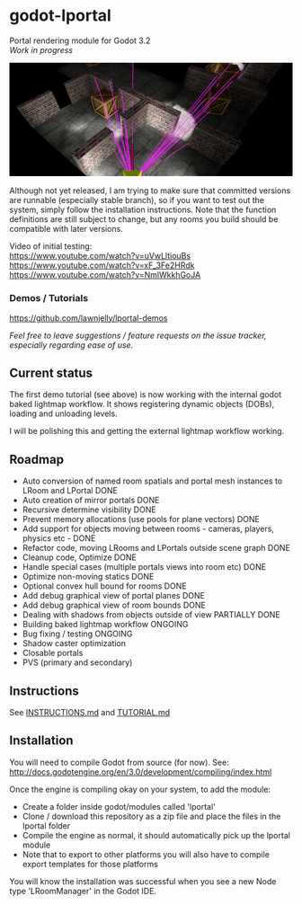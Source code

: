 # godot-lportal
Portal rendering module for Godot 3.2\
_Work in progress_

![plane_lines](images/lportal_boxrooms3.jpg)

Although not yet released, I am trying to make sure that committed versions are runnable (especially stable branch), so if you want to test out the system, simply follow the installation instructions. Note that the function definitions are still subject to change, but any rooms you build should be compatible with later versions.

Video of initial testing:\
https://www.youtube.com/watch?v=uVwLltiouBs \
https://www.youtube.com/watch?v=xF_3Fe2HRdk \
https://www.youtube.com/watch?v=NmlWkkhGoJA

### Demos / Tutorials
https://github.com/lawnjelly/lportal-demos

_Feel free to leave suggestions / feature requests on the issue tracker, especially regarding ease of use._

## Current status
The first demo tutorial (see above) is now working with the internal godot baked lightmap workflow. It shows registering dynamic objects (DOBs), loading and unloading levels.

I will be polishing this and getting the external lightmap workflow working.

## Roadmap
* Auto conversion of named room spatials and portal mesh instances to LRoom and LPortal DONE
* Auto creation of mirror portals DONE
* Recursive determine visibility DONE
* Prevent memory allocations (use pools for plane vectors) DONE
* Add support for objects moving between rooms - cameras, players, physics etc - DONE
* Refactor code, moving LRooms and LPortals outside scene graph DONE
* Cleanup code, Optimize DONE
* Handle special cases (multiple portals views into room etc) DONE
* Optimize non-moving statics DONE
* Optional convex hull bound for rooms DONE
* Add debug graphical view of portal planes DONE
* Add debug graphical view of room bounds DONE
* Dealing with shadows from objects outside of view PARTIALLY DONE
* Building baked lightmap workflow ONGOING
* Bug fixing / testing ONGOING
* Shadow caster optimization
* Closable portals
* PVS (primary and secondary)

## Instructions
See [INSTRUCTIONS.md](INSTRUCTIONS.md)  and [TUTORIAL.md](TUTORIAL.md)

## Installation
You will need to compile Godot from source (for now). See:
http://docs.godotengine.org/en/3.0/development/compiling/index.html

Once the engine is compiling okay on your system, to add the module:
* Create a folder inside godot/modules called 'lportal'
* Clone / download this repository as a zip file and place the files in the lportal folder
* Compile the engine as normal, it should automatically pick up the lportal module
* Note that to export to other platforms you will also have to compile export templates for those platforms

You will know the installation was successful when you see a new Node type 'LRoomManager' in the Godot IDE.
